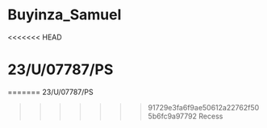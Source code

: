 # Buyinza_Samuel
<<<<<<< HEAD
# 23/U/07787/PS
=======
23/U/07787/PS
>>>>>>> 91729e3fa6f9ae50612a22762f505b6fc9a97792
Recess
